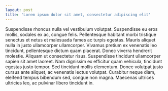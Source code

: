 ```yaml
---
layout: post
title: 'Lorem ipsum dolor sit amet, consectetur adipiscing elit'
---
```

Suspendisse rhoncus nulla vel vestibulum volutpat. Suspendisse eu eros mollis, sodales ex ac, congue felis. Pellentesque habitant morbi tristique senectus et netus et malesuada fames ac turpis egestas. Mauris aliquet nulla in justo ullamcorper ullamcorper. Vivamus pretium ex venenatis leo tincidunt, pellentesque dictum quam placerat. Donec viverra hendrerit molestie. Aliquam ut consectetur risus. Suspendisse tincidunt ullamcorper sapien sit amet laoreet. Nam dignissim ex efficitur quam vehicula, tincidunt egestas justo tempor. Sed tincidunt mollis elementum. Donec volutpat justo cursus ante aliquet, ac venenatis lectus volutpat. Curabitur neque diam, eleifend tempus bibendum sed, congue non magna. Maecenas ultrices ultricies leo, ac pulvinar libero tincidunt in.
